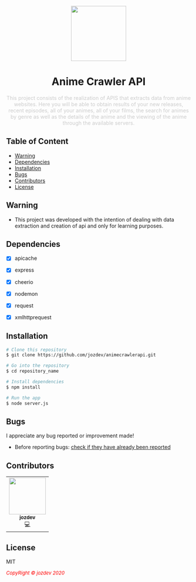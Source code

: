 <p align="center">
  <img src="https://static.wixstatic.com/media/c7b89e_55e2add9d7b1426bab67b67205c9221b~mv2.png/v1/fill/w_188,h_189,al_c,q_80,usm_0.66_1.00_0.01/c7b89e_55e2add9d7b1426bab67b67205c9221b~mv2.webp" width=150px" align="center">
</p>
                                                                        
<h1 align="center">Anime Crawler API </h1>
<p align="center" style="color: #ccc;">
This project consists of the realization of APIS that extracts data from anime websites. Here you will be able to obtain results of your new releases, recent episodes, all of your animes, all of your films, the search for animes by genre as well as the details of the anime and the viewing of the anime through the available servers.
</p>


## Table of Content

- [Warning](#warning)
- [Dependencies](#dependencies)
- [Installation](#installation)
- [Bugs](#bugs)
- [Contributors](#contributors)
- [License](#license)



## Warning

- This project was developed with the intention of dealing with data extraction and creation of api and only for learning purposes.


## Dependencies

- [x] apicache
- [x] express
- [x] cheerio
- [x] nodemon
- [x] request
- [x] xmlhttprequest


## Installation

```bash
# Clone this repository
$ git clone https://github.com/jozdev/animecrawlerapi.git

# Go into the repository
$ cd repository_name

# Install dependencies
$ npm install

# Run the app
$ node server.js
```

## Bugs

I appreciate any bug reported or improvement made!

- Before reporting bugs:
[check if they have already been reported](https://github.com/jozdev/animecrawlerapi/issues)
                                                                                                                                      
## Contributors

<table align="center">
  <tr>
    <td align="center"><a href="https://github.com/jozdev"><img src="https://avatars0.githubusercontent.com/u/58850639?s=460&u=7b99346947ef28fb23b98604356fd3b3013c418b&v=4" width="100px;" alt=""/><br /><sub><b>jozdev</b></sub></a><br /><a title="Code">💻</a></td>
  </tr>
</table>

## License

MIT


 <i style='text-align: center; color: red;font-size: 13px;'>CopyRight © jozdev 2020</i> 
